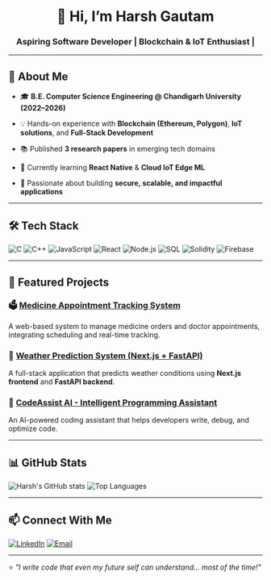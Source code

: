<!-- Profile Header -->
<h1 align="center">👋 Hi, I’m Harsh Gautam</h1>
<h3 align="center">Aspiring Software Developer | Blockchain & IoT Enthusiast | </h3>

---

## 🚀 About Me
- 🎓 **B.E. Computer Science Engineering @ Chandigarh University (2022–2026)**
- 💡 Hands-on experience with **Blockchain (Ethereum, Polygon)**, **IoT solutions**, and **Full-Stack Development**
- 📚 Published **3 research papers** in emerging tech domains

- 🌱 Currently learning **React Native** & **Cloud IoT Edge ML**
- 🎯 Passionate about building **secure, scalable, and impactful applications**

---

## 🛠 Tech Stack
![C](https://img.shields.io/badge/-C-00599C?style=for-the-badge&logo=c&logoColor=white)
![C++](https://img.shields.io/badge/-C++-00599C?style=for-the-badge&logo=cplusplus&logoColor=white)
![JavaScript](https://img.shields.io/badge/-JavaScript-FFD43B?style=for-the-badge&logo=javascript&logoColor=black)
![React](https://img.shields.io/badge/-React-61DAFB?style=for-the-badge&logo=react&logoColor=black)
![Node.js](https://img.shields.io/badge/-Node.js-339933?style=for-the-badge&logo=node.js&logoColor=white)
![SQL](https://img.shields.io/badge/-SQL-4479A1?style=for-the-badge&logo=mysql&logoColor=white)
![Solidity](https://img.shields.io/badge/-Solidity-363636?style=for-the-badge&logo=solidity&logoColor=white)
![Firebase](https://img.shields.io/badge/-Firebase-FFCA28?style=for-the-badge&logo=firebase&logoColor=black)

---

## 📌 Featured Projects

### 🗳 [Medicine Appointment Tracking System](https://github.com/itsharsh9876/Medicine-Appointment-Tracking-System)
A web-based system to manage medicine orders and doctor appointments, integrating scheduling and real-time tracking.

### 🌆 [Weather Prediction System (Next.js + FastAPI)](https://github.com/itsharsh9876/Weather-Prediction-system-using-Next.js-FastAPI-)
A full-stack application that predicts weather conditions using **Next.js frontend** and **FastAPI backend**.

### 🧠 [CodeAssist AI - Intelligent Programming Assistant](https://github.com/itsharsh9876/AI-coding)
An AI-powered coding assistant that helps developers write, debug, and optimize code.

---

## 📊 GitHub Stats
![Harsh's GitHub stats](https://github-readme-stats.vercel.app/api?username=itsharsh9876&show_icons=true&theme=radical)
![Top Languages](https://github-readme-stats.vercel.app/api/top-langs/?username=itsharsh9876&layout=compact&theme=radical)

---

## 📫 Connect With Me
[![LinkedIn](https://img.shields.io/badge/-LinkedIn-blue?style=for-the-badge&logo=linkedin)](https://www.linkedin.com/in/harshgautam07/)
[![Email](https://img.shields.io/badge/-Email-c14438?style=for-the-badge&logo=gmail&logoColor=white)](mailto:gautamharshu7767@gmail.com)

---

⭐ *"I write code that even my future self can understand… most of the time!"*
